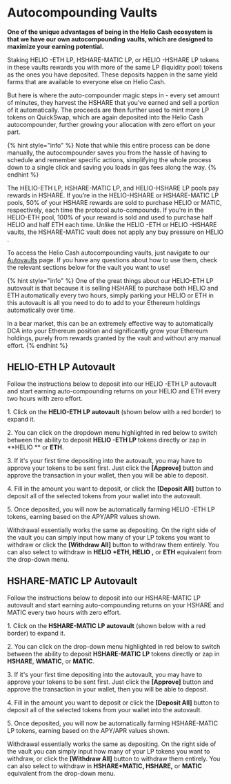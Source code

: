 # Autocompounding Vaults

**One of the unique advantages of being in the Helio Cash ecosystem is that we have our own autocompounding vaults, which are designed to maximize your earning potential.**

Staking HELIO -ETH LP, HSHARE-MATIC LP, or HELIO -HSHARE LP tokens in these vaults rewards you with more of the same LP (liquidity pool) tokens as the ones you have deposited. These deposits happen in the same yield farms that are available to everyone else on Helio Cash.

But here is where the auto-compounder magic steps in - every set amount of minutes, they harvest the HSHARE that you’ve earned and sell a portion of it automatically. The proceeds are then further used to mint more LP tokens on QuickSwap, which are again deposited into the Helio Cash autocompounder, further growing your allocation with zero effort on your part.

{% hint style="info" %}
Note that while this entire process can be done manually, the autocompounder saves you from the hassle of having to schedule and remember specific actions, simplifying the whole process down to a single click and saving you loads in gas fees along the way.
{% endhint %}

The HELIO-ETH LP, HSHARE-MATIC LP, and HELIO-HSHARE LP pools pay rewards in HSHARE. If you’re in the HELIO-HSHARE or HSHARE-MATIC LP pools, 50% of your HSHARE rewards are sold to purchase HELIO or MATIC, respectively, each time the protocol auto-compounds. If you’re in the HELIO-ETH pool, 100% of your reward is sold and used to purchase half HELIO and half ETH each time. Unlike the HELIO -ETH or HELIO -HSHARE vaults, the HSHARE-MATIC vault does not apply any buy pressure on HELIO .

To access the Helio Cash autocompounding vaults, just navigate to our [Autovaults](https://www.helio.cash) page. If you have any questions about how to use them, check the relevant sections below for the vault you want to use!

{% hint style="info" %}
One of the great things about our HELIO-ETH LP autovault is that because it is selling HSHARE to purchase both HELIO and ETH automatically every two hours, simply parking your HELIO or ETH in this autovault is all you need to do to add to your Ethereum holdings automatically over time.

In a bear market, this can be an extremely effective way to automatically DCA into your Ethereum position and significantly grow your Ethereum holdings, purely from rewards granted by the vault and without any manual effort.
{% endhint %}

## HELIO-ETH LP Autovault

Follow the instructions below to deposit into our HELIO -ETH LP autovault and start earning auto-compounding returns on your HELIO and ETH every two hours with zero effort.

&#x20;1\. Click on the **HELIO-ETH LP autovault** (shown below with a red border) to expand it.



2\. You can click on the dropdown menu highlighted in red below to switch between the ability to deposit **HELIO -ETH LP** tokens directly or zap in **HELIO ** or **ETH**.



&#x20;3\. If it's your first time depositing into the autovault, you may have to approve your tokens to be sent first. Just click the **\[Approve]** button and approve the transaction in your wallet, then you will be able to deposit.

&#x20;4\. Fill in the amount you want to deposit, or click the **\[Deposit All]** button to deposit all of the selected tokens from your wallet into the autovault.

&#x20;5\. Once deposited, you will now be automatically farming HELIO -ETH LP tokens, earning based on the APY/APR values shown.

Withdrawal essentially works the same as depositing. On the right side of the vault you can simply input how many of your LP tokens you want to withdraw or click the **\[Withdraw All]** button to withdraw them entirely. You can also select to withdraw in **HELIO +ETH, HELIO ,** or **ETH** equivalent from the drop-down menu.

## HSHARE-MATIC LP Autovault

Follow the instructions below to deposit into our HSHARE-MATIC LP autovault and start earning auto-compounding returns on your HSHARE and MATIC every two hours with zero effort.

&#x20;1\. Click on the **HSHARE-MATIC LP autovault** (shown below with a red border) to expand it.



2\. You can click on the drop-down menu highlighted in red below to switch between the ability to deposit **HSHARE-MATIC LP** tokens directly or zap in **HSHARE**, **WMATIC**, or **MATIC**.





&#x20;3\. If it's your first time depositing into the autovault, you may have to approve your tokens to be sent first. Just click the **\[Approve]** button and approve the transaction in your wallet, then you will be able to deposit.

&#x20;4\. Fill in the amount you want to deposit or click the **\[Deposit All]** button to deposit all of the selected tokens from your wallet into the autovault.

&#x20;5\. Once deposited, you will now be automatically farming HSHARE-MATIC LP tokens, earning based on the APY/APR values shown.

Withdrawal essentially works the same as depositing. On the right side of the vault you can simply input how many of your LP tokens you want to withdraw, or click the **\[Withdraw All]** button to withdraw them entirely. You can also select to withdraw in **HSHARE+MATIC, HSHARE,** or **MATIC** equivalent from the drop-down menu.
